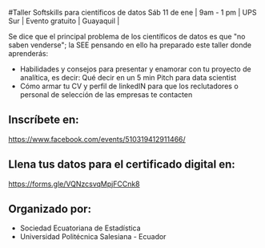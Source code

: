 #Taller Softskills para científicos de datos
Sáb 11 de ene | 9am - 1 pm | UPS Sur
| Evento gratuito | Guayaquil |

Se dice que el principal problema de los científicos de datos es que "no saben venderse"; la SEE pensando en ello ha preparado este taller donde aprenderás:
- Habilidades y consejos para presentar y enamorar con tu proyecto de analítica, es decir: Qué decir en un 5 min Pitch para data scientist
- Cómo armar tu CV y perfil de linkedIN para que los reclutadores o personal de selección de las empresas te contacten

## Inscríbete en:
https://www.facebook.com/events/510319412911466/

## Llena tus datos para el certificado digital en:
https://forms.gle/VQNzcsvqMpjFCCnk8

## Organizado por:
- Sociedad Ecuatoriana de Estadística
- Universidad Politécnica Salesiana - Ecuador

